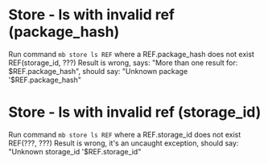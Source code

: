 # Store - ls with invalid ref (package_hash)
Run command `mb store ls REF` where a REF.package_hash does not exist REF(storage_id, ???)
Result is wrong, says: "More than one result for: $REF.package_hash", should say: "Unknown package '$REF.package_hash"

# Store - ls with invalid ref (storage_id)
Run command `mb store ls REF` where a REF.storage_id does not exist REF(???, ???)
Result is wrong, it's an uncaught exception, should say: "Unknown storage_id '$REF.storage_id"
